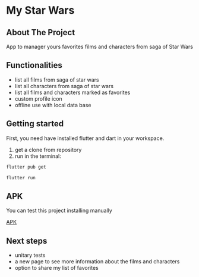 # My Star Wars

## About The Project
App to manager yours favorites films and characters from saga of Star Wars


## Functionalities

- list all films from saga of star wars
- list all characters from saga of star wars
- list all films and characters marked as favorites
- custom profile icon
- offline use with local data base

## Getting started
First, you need have installed flutter and dart in your workspace.
1. get a clone from repository
2. run in the terminal:
```bash
flutter pub get
```

```bash
flutter run
```

## APK
You can test this project installing manually

[APK](https://github.com/elieduardo/my-star-wars/raw/master/myStarWars.apk)

## Next steps
- unitary tests
- a new page to see more information about the films and characters
- option to share my list of favorites